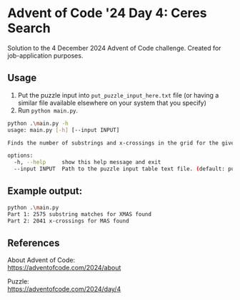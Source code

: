 # Advent of Code '24 Day 4: Ceres Search
Solution to the 4 December 2024 Advent of Code challenge. Created for job-application purposes.


## Usage
1. Put the puzzle input into `put_puzzle_input_here.txt` file (or having a similar file available elsewhere on your system that you specify)
2. Run `python main.py`.

```bash
python .\main.py -h   
usage: main.py [-h] [--input INPUT]

Finds the number of substrings and x-crossings in the grid for the given puzzle input.

options:
  -h, --help     show this help message and exit
  --input INPUT  Path to the puzzle input table text file. (default: put_puzzle_input_here.txt) 
```

## Example output:
```bash
python .\main.py
Part 1: 2575 substring matches for XMAS found
Part 2: 2041 x-crossings for MAS found
```

## References
About Advent of Code:  
https://adventofcode.com/2024/about

Puzzle:  
https://adventofcode.com/2024/day/4
